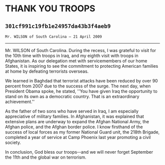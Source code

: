 # THANK YOU TROOPS
## `301cf991c19fb1e24957da43b3f4aeb9`
`Mr. WILSON of South Carolina — 21 April 2009`

---


Mr. WILSON of South Carolina. During the recess, I was grateful to 
visit for the 10th time with troops in Iraq, and my eighth visit with 
troops in Afghanistan. As our delegation met with servicemembers of our 
home States, it is inspiring to see the commitment to protecting 
American families at home by defeating terrorists overseas.

We learned in Baghdad that terrorist attacks have been reduced by 
over 90 percent from 2007 due to the success of the surge. The next 
day, when President Obama spoke, he stated, ''You have given Iraq the 
opportunity to stand on its own as a democratic country. That is an 
extraordinary achievement.''

As the father of two sons who have served in Iraq, I am especially 
appreciative of military families. In Afghanistan, it was explained 
that extensive plans are underway to expand the Afghan National Army, 
the Afghan police, and the Afghan border police. I know firsthand of 
the success of local forces as my former National Guard unit, the 218th 
Brigade, completed a year of service at Camp Phoenix last year 
promoting a civil society.

In conclusion, God bless our troops--and we will never forget 
September the 11th and the global war on terrorism.
